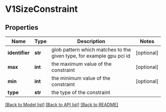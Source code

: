 # V1SizeConstraint

## Properties
Name | Type | Description | Notes
------------ | ------------- | ------------- | -------------
**identifier** | **str** | glob pattern which matches to the given type, for example gpu pci id | [optional] 
**max** | **int** | the maximum value of the constraint | [optional] 
**min** | **int** | the minimum value of the constraint | [optional] 
**type** | **str** | the type of the constraint | 

[[Back to Model list]](../README.md#documentation-for-models) [[Back to API list]](../README.md#documentation-for-api-endpoints) [[Back to README]](../README.md)


